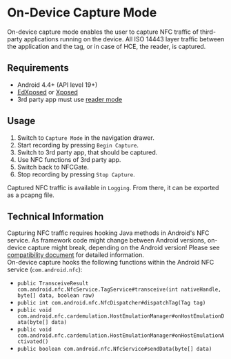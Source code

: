 On-Device Capture Mode
=======

On-device capture mode enables the user to capture NFC traffic of third-party applications running on the device.
All ISO 14443 layer traffic between the application and the tag, or in case of HCE, the reader, is captured.

## Requirements
- Android 4.4+ (API level 19+)
- [EdXposed](https://github.com/ElderDrivers/EdXposed) or [Xposed](https://repo.xposed.info/)
- 3rd party app must use [reader mode](https://developer.android.com/reference/android/nfc/NfcAdapter#enableReaderMode%28android.app.Activity,%20android.nfc.NfcAdapter.ReaderCallback,%20int,%20android.os.Bundle%29)

## Usage
1. Switch to `Capture Mode` in the navigation drawer.
2. Start recording by pressing `Begin Capture`.
3. Switch to 3rd party app, that should be captured.
4. Use NFC functions of 3rd party app.
5. Switch back to NFCGate.
6. Stop recording by pressing `Stop Capture`.

Captured NFC traffic is available in `Logging`. From there, it can be exported as a pcapng file.

## Technical Information
Capturing NFC traffic requires hooking Java methods in Android's NFC service.
As framework code might change between Android versions, on-device capture might break, depending on the
Android version! Please see [compatibility document](/doc/Compatibility.md) for detailed information.  
On-device capture hooks the following functions within the Android NFC service (`com.android.nfc`):

* `public TransceiveResult com.android.nfc.NfcService.TagService#transceive(int nativeHandle, byte[] data, boolean raw)`
* `public int com.android.nfc.NfcDispatcher#dispatchTag(Tag tag)`
* `public void com.android.nfc.cardemulation.HostEmulationManager#onHostEmulationData(byte[] data)`
* `public void com.android.nfc.cardemulation.HostEmulationManager#onHostEmulationActivated()`
* `public boolean com.android.nfc.NfcService#sendData(byte[] data)`
